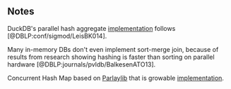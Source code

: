 ## Notes

DuckDB's parallel hash aggregate [implementation](https://duckdb.org/2022/03/07/aggregate-hashtable.html) follows [@DBLP:conf/sigmod/LeisBK014].

Many in-memory DBs don't even implement sort-merge join, because of results from research showing hashing is faster than sorting on parallel hardware [@DBLP:journals/pvldb/BalkesenATO13].

Concurrent Hash Map based on [Parlaylib](https://github.com/cmuparlay/parlaylib) that is growable [implementation](https://github.com/cmuparlay/parlayhash).

